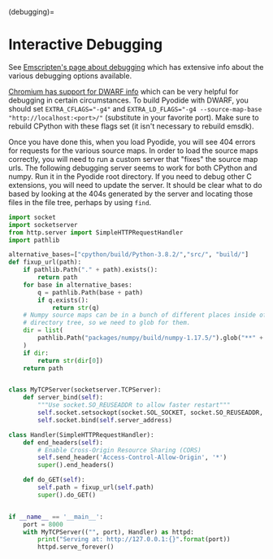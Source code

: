 (debugging)=
# Interactive Debugging
See [Emscripten's page about
debugging](https://emscripten.org/docs/porting/Debugging.html) which has
extensive info about the various debugging options available.

[Chromium has support for DWARF
info](https://developer.chrome.com/blog/webassembly/) which can be very helpful
for debugging in certain circumstances. To build Pyodide with DWARF, you should
set `EXTRA_CFLAGS="-g4"` and `EXTRA_LD_FLAGS="-g4 --source-map-base
"http://localhost:<port>/"` (substitute in your favorite port). Make sure to
rebuild CPython with these flags set (it isn't necessary to rebuild emsdk).

Once you have done this, when you load Pyodide, you will see 404 errors for
requests for the various source maps. In order to load the source maps
correctly, you will need to run a custom server that "fixes" the source map
urls. The following debugging server seems to work for both CPython and numpy.
Run it in the Pyodide root directory. If you need to debug other C extensions,
you will need to update the server. It should be clear what to do based by
looking at the 404s generated by the server and locating those files in the file
tree, perhaps by using `find`.
```py
import socket
import socketserver
from http.server import SimpleHTTPRequestHandler
import pathlib

alternative_bases=["cpython/build/Python-3.8.2/","src/", "build/"]
def fixup_url(path):
    if pathlib.Path("." + path).exists():
        return path
    for base in alternative_bases:
        q = pathlib.Path(base + path)
        if q.exists():
            return str(q)
    # Numpy source maps can be in a bunch of different places inside of the
    # directory tree, so we need to glob for them.
    dir = list(
        pathlib.Path("packages/numpy/build/numpy-1.17.5/").glob("**" + path)
    )
    if dir:
        return str(dir[0])
    return path


class MyTCPServer(socketserver.TCPServer):
    def server_bind(self):
        """Use socket.SO_REUSEADDR to allow faster restart"""
        self.socket.setsockopt(socket.SOL_SOCKET, socket.SO_REUSEADDR, 1)
        self.socket.bind(self.server_address)

class Handler(SimpleHTTPRequestHandler):
    def end_headers(self):
        # Enable Cross-Origin Resource Sharing (CORS)
        self.send_header('Access-Control-Allow-Origin', '*')
        super().end_headers()

    def do_GET(self):
        self.path = fixup_url(self.path)
        super().do_GET()


if __name__ == '__main__':
    port = 8000
    with MyTCPServer(("", port), Handler) as httpd:
        print("Serving at: http://127.0.0.1:{}".format(port))
        httpd.serve_forever()
```
